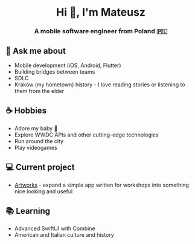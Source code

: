 <h1 align="center">Hi 👋, I'm Mateusz</h1>
<h3 align="center">A mobile software engineer from Poland 🇵🇱</h3>

## 💬 Ask me about
- Mobile development (iOS, Android, Flutter)
- Building bridges between teams
- SDLC
- Kraków (my hometown) history - I love reading stories or listening to them from the elder

## ☕️ Hobbies
- Adore my baby 👶 
- Explore WWDC APIs and other cutting-edge technologies
- Run around the city
- Play videogames

## 💻 Current project
- [Artworks](https://github.com/matteozajac/Artworks) - expand a simple app written for workshops into something nice looking and useful

## 📚 Learning
- Advanced SwiftUI with Combine
- American and Italian culture and history
